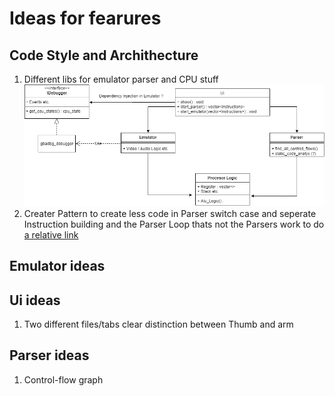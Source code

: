 # Ideas for fearures
## Code Style and Archithecture
1. Different libs for emulator parser and CPU stuff 
![alt text](diagramms/uml.png "uml idea")
2. Creater Pattern to create less code in Parser switch case and seperate Instruction building and the Parser Loop thats not the Parsers work to do
[a relative link](code\CreaterPatern.md)
## Emulator ideas
## Ui ideas
1. Two different files/tabs clear distinction between Thumb and arm
## Parser ideas
1. Control-flow graph
